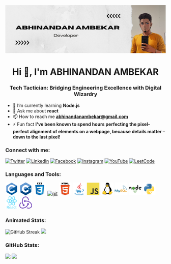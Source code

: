 ![Banner](https://github.com/A3ANSHU/My-Data/blob/main/banner.png)
<h1 align="center">Hi 👋, I'm ABHINANDAN AMBEKAR</h1>
<h3 align="center">Tech Tactician: Bridging Engineering Excellence with Digital Wizardry</h3>

- 🌱 I’m currently learning **Node.js**
- 💬 Ask me about **react**
- 📫 How to reach me **abhinandanambekar@gmail.com**
- ⚡ Fun fact **I've been known to spend hours perfecting the pixel-perfect alignment of elements on a webpage, because details matter – down to the last pixel!**

### Connect with me:
[![Twitter](https://img.shields.io/badge/-Twitter-1DA1F2?style=for-the-badge&logo=Twitter&logoColor=white)](https://twitter.com/ambekaranshu)
[![LinkedIn](https://img.shields.io/badge/-LinkedIn-0A66C2?style=for-the-badge&logo=LinkedIn&logoColor=white)](https://linkedin.com/in/abhinandan-ambekar)
[![Facebook](https://img.shields.io/badge/-Facebook-1877F2?style=for-the-badge&logo=Facebook&logoColor=white)](https://fb.com/abhinandan%20ambekar)
[![Instagram](https://img.shields.io/badge/-Instagram-E4405F?style=for-the-badge&logo=Instagram&logoColor=white)](https://instagram.com/abhinandan_ambekar)
[![YouTube](https://img.shields.io/badge/-YouTube-FF0000?style=for-the-badge&logo=YouTube&logoColor=white)](https://www.youtube.com/c/abhinandan%20ambekar)
[![LeetCode](https://img.shields.io/badge/-LeetCode-FFA116?style=for-the-badge&logo=LeetCode&logoColor=white)](https://leetcode.com/abhinandan_ambekar)

### Languages and Tools:
<p align="left">
  <a href="https://www.cprogramming.com/" target="_blank" rel="noreferrer"><img src="https://raw.githubusercontent.com/devicons/devicon/master/icons/c/c-original.svg" alt="c" width="40" height="40"></a>
  <a href="https://www.w3schools.com/cpp/" target="_blank" rel="noreferrer"><img src="https://raw.githubusercontent.com/devicons/devicon/master/icons/cplusplus/cplusplus-original.svg" alt="cplusplus" width="40" height="40"></a>
  <a href="https://www.w3schools.com/css/" target="_blank" rel="noreferrer"><img src="https://raw.githubusercontent.com/devicons/devicon/master/icons/css3/css3-original-wordmark.svg" alt="css3" width="40" height="40"></a>
  <a href="https://git-scm.com/" target="_blank" rel="noreferrer"><img src="https://www.vectorlogo.zone/logos/git-scm/git-scm-icon.svg" alt="git" width="40" height="40"></a>
  <a href="https://www.w3.org/html/" target="_blank" rel="noreferrer"><img src="https://raw.githubusercontent.com/devicons/devicon/master/icons/html5/html5-original-wordmark.svg" alt="html5" width="40" height="40"></a>
  <a href="https://www.java.com" target="_blank" rel="noreferrer"><img src="https://raw.githubusercontent.com/devicons/devicon/master/icons/java/java-original.svg" alt="java" width="40" height="40"></a>
  <a href="https://developer.mozilla.org/en-US/docs/Web/JavaScript" target="_blank" rel="noreferrer"><img src="https://raw.githubusercontent.com/devicons/devicon/master/icons/javascript/javascript-original.svg" alt="javascript" width="40" height="40"></a>
  <a href="https://www.linux.org/" target="_blank" rel="noreferrer"><img src="https://raw.githubusercontent.com/devicons/devicon/master/icons/linux/linux-original.svg" alt="linux" width="40" height="40"></a>
  <a href="https://www.mysql.com/" target="_blank" rel="noreferrer"><img src="https://raw.githubusercontent.com/devicons/devicon/master/icons/mysql/mysql-original-wordmark.svg" alt="mysql" width="40" height="40"></a>
  <a href="https://nodejs.org" target="_blank" rel="noreferrer"><img src="https://raw.githubusercontent.com/devicons/devicon/master/icons/nodejs/nodejs-original-wordmark.svg" alt="nodejs" width="40" height="40"></a>
  <a href="https://www.python.org" target="_blank" rel="noreferrer"><img src="https://raw.githubusercontent.com/devicons/devicon/master/icons/python/python-original.svg" alt="python" width="40" height="40"></a>
  <a href="https://reactjs.org/" target="_blank" rel="noreferrer"><img src="https://raw.githubusercontent.com/devicons/devicon/master/icons/react/react-original-wordmark.svg" alt="react" width="40" height="40"></a>
  <a href="https://redux.js.org" target="_blank" rel="noreferrer"><img src="https://raw.githubusercontent.com/devicons/devicon/master/icons/redux/redux-original.svg" alt="redux" width="40" height="40"></a>
</p>

### Animated Stats:
![GitHub Streak](https://github-readme-streak-stats.herokuapp.com/?user=a3anshu&theme=dark)
<img src="https://github.com/A3ANSHU/My-Data/blob/main/coder.gif" height="195">

### GitHub Stats:
<p>
<img src="https://github-readme-stats.vercel.app/api?username=a3anshu&show_icons=true&theme=dark" height="175">
<img src="https://github-readme-stats.vercel.app/api/top-langs/?username=a3anshu&layout=compact&theme=dark" height="175"></p>



